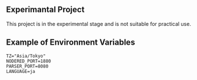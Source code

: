 ## Experimantal Project

This project is in the experimental stage and is not suitable for practical use.

## Example of Environment Variables

```
TZ="Asia/Tokyo"
NODERED_PORT=1880
PARSER_PORT=8080
LANGUAGE=ja
```
